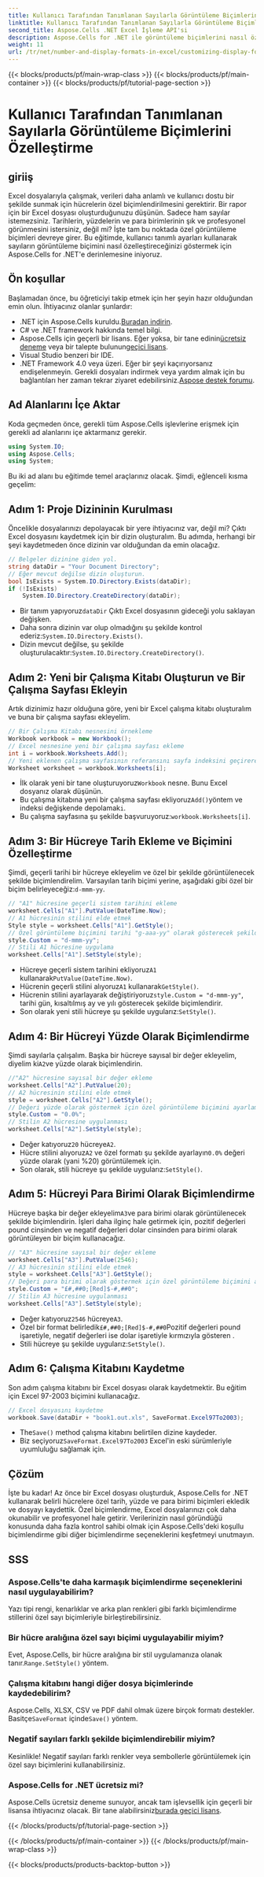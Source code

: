 ```yaml
---
title: Kullanıcı Tarafından Tanımlanan Sayılarla Görüntüleme Biçimlerini Özelleştirme
linktitle: Kullanıcı Tarafından Tanımlanan Sayılarla Görüntüleme Biçimlerini Özelleştirme
second_title: Aspose.Cells .NET Excel İşleme API'si
description: Aspose.Cells for .NET ile görüntüleme biçimlerini nasıl özelleştireceğinizi öğrenin. Bu adım adım kılavuzu kullanarak tarihleri, yüzdeleri ve para birimini biçimlendirin.
weight: 11
url: /tr/net/number-and-display-formats-in-excel/customizing-display-formats-with-user-defined-numbers/
---
```


{{< blocks/products/pf/main-wrap-class >}}
{{< blocks/products/pf/main-container >}}
{{< blocks/products/pf/tutorial-page-section >}}

# Kullanıcı Tarafından Tanımlanan Sayılarla Görüntüleme Biçimlerini Özelleştirme

## giriiş
Excel dosyalarıyla çalışmak, verileri daha anlamlı ve kullanıcı dostu bir şekilde sunmak için hücrelerin özel biçimlendirilmesini gerektirir. Bir rapor için bir Excel dosyası oluşturduğunuzu düşünün. Sadece ham sayılar istemezsiniz. Tarihlerin, yüzdelerin ve para birimlerinin şık ve profesyonel görünmesini istersiniz, değil mi? İşte tam bu noktada özel görüntüleme biçimleri devreye girer. Bu eğitimde, kullanıcı tanımlı ayarları kullanarak sayıların görüntüleme biçimini nasıl özelleştireceğinizi göstermek için Aspose.Cells for .NET'e derinlemesine iniyoruz.
## Ön koşullar
Başlamadan önce, bu öğreticiyi takip etmek için her şeyin hazır olduğundan emin olun. İhtiyacınız olanlar şunlardır:
-  .NET için Aspose.Cells kuruldu.[Buradan indirin](https://releases.aspose.com/cells/net/).
- C# ve .NET framework hakkında temel bilgi.
-  Aspose.Cells için geçerli bir lisans. Eğer yoksa, bir tane edinin[ücretsiz deneme](https://releases.aspose.com/) veya bir talepte bulunun[geçici lisans](https://purchase.aspose.com/temporary-license/).
- Visual Studio benzeri bir IDE.
- .NET Framework 4.0 veya üzeri.
 Eğer bir şeyi kaçırıyorsanız endişelenmeyin. Gerekli dosyaları indirmek veya yardım almak için bu bağlantıları her zaman tekrar ziyaret edebilirsiniz.[Aspose destek forumu](https://forum.aspose.com/c/cells/9).
## Ad Alanlarını İçe Aktar
Koda geçmeden önce, gerekli tüm Aspose.Cells işlevlerine erişmek için gerekli ad alanlarını içe aktarmanız gerekir.
```csharp
using System.IO;
using Aspose.Cells;
using System;
```
Bu iki ad alanı bu eğitimde temel araçlarınız olacak. Şimdi, eğlenceli kısma geçelim:
## Adım 1: Proje Dizininin Kurulması
Öncelikle dosyalarınızı depolayacak bir yere ihtiyacınız var, değil mi? Çıktı Excel dosyasını kaydetmek için bir dizin oluşturalım. Bu adımda, herhangi bir şeyi kaydetmeden önce dizinin var olduğundan da emin olacağız.
```csharp
// Belgeler dizinine giden yol.
string dataDir = "Your Document Directory";
// Eğer mevcut değilse dizin oluşturun.
bool IsExists = System.IO.Directory.Exists(dataDir);
if (!IsExists)
    System.IO.Directory.CreateDirectory(dataDir);
```
-  Bir tanım yapıyoruz`dataDir` Çıktı Excel dosyasının gideceği yolu saklayan değişken.
-  Daha sonra dizinin var olup olmadığını şu şekilde kontrol ederiz:`System.IO.Directory.Exists()`.
-  Dizin mevcut değilse, şu şekilde oluşturulacaktır:`System.IO.Directory.CreateDirectory()`.
## Adım 2: Yeni bir Çalışma Kitabı Oluşturun ve Bir Çalışma Sayfası Ekleyin
Artık dizinimiz hazır olduğuna göre, yeni bir Excel çalışma kitabı oluşturalım ve buna bir çalışma sayfası ekleyelim.
```csharp
// Bir Çalışma Kitabı nesnesini örnekleme
Workbook workbook = new Workbook();
// Excel nesnesine yeni bir çalışma sayfası ekleme
int i = workbook.Worksheets.Add();
// Yeni eklenen çalışma sayfasının referansını sayfa indeksini geçirerek elde etme
Worksheet worksheet = workbook.Worksheets[i];
```
-  İlk olarak yeni bir tane oluşturuyoruz`Workbook` nesne. Bunu Excel dosyanız olarak düşünün.
-  Bu çalışma kitabına yeni bir çalışma sayfası ekliyoruz`Add()`yöntem ve indeksi değişkende depolamak`i`.
-  Bu çalışma sayfasına şu şekilde başvuruyoruz:`workbook.Worksheets[i]`.
## Adım 3: Bir Hücreye Tarih Ekleme ve Biçimini Özelleştirme
 Şimdi, geçerli tarihi bir hücreye ekleyelim ve özel bir şekilde görüntülenecek şekilde biçimlendirelim. Varsayılan tarih biçimi yerine, aşağıdaki gibi özel bir biçim belirleyeceğiz:`d-mmm-yy`.
```csharp
// "A1" hücresine geçerli sistem tarihini ekleme
worksheet.Cells["A1"].PutValue(DateTime.Now);
// A1 hücresinin stilini elde etmek
Style style = worksheet.Cells["A1"].GetStyle();
// Özel görüntüleme biçimini tarihi "g-aaa-yy" olarak gösterecek şekilde ayarlama
style.Custom = "d-mmm-yy";
// Stili A1 hücresine uygulama
worksheet.Cells["A1"].SetStyle(style);
```
-  Hücreye geçerli sistem tarihini ekliyoruz`A1` kullanarak`PutValue(DateTime.Now)`.
-  Hücrenin geçerli stilini alıyoruz`A1` kullanarak`GetStyle()`.
-  Hücrenin stilini ayarlayarak değiştiriyoruz`style.Custom = "d-mmm-yy"`, tarihi gün, kısaltılmış ay ve yılı gösterecek şekilde biçimlendirir.
-  Son olarak yeni stili hücreye şu şekilde uygularız:`SetStyle()`.
## Adım 4: Bir Hücreyi Yüzde Olarak Biçimlendirme
 Şimdi sayılarla çalışalım. Başka bir hücreye sayısal bir değer ekleyelim, diyelim ki`A2`ve yüzde olarak biçimlendirin.
```csharp
//"A2" hücresine sayısal bir değer ekleme
worksheet.Cells["A2"].PutValue(20);
// A2 hücresinin stilini elde etmek
style = worksheet.Cells["A2"].GetStyle();
// Değeri yüzde olarak göstermek için özel görüntüleme biçimini ayarlama
style.Custom = "0.0%";
// Stilin A2 hücresine uygulanması
worksheet.Cells["A2"].SetStyle(style);
```
-  Değer katıyoruz`20` hücreye`A2`.
-  Hücre stilini alıyoruz`A2` ve özel formatı şu şekilde ayarlayın`0.0%` değeri yüzde olarak (yani %20) görüntülemek için.
-  Son olarak, stili hücreye şu şekilde uygularız:`SetStyle()`.
## Adım 5: Hücreyi Para Birimi Olarak Biçimlendirme
 Hücreye başka bir değer ekleyelim`A3`ve para birimi olarak görüntülenecek şekilde biçimlendirin. İşleri daha ilginç hale getirmek için, pozitif değerleri pound cinsinden ve negatif değerleri dolar cinsinden para birimi olarak görüntüleyen bir biçim kullanacağız.
```csharp
// "A3" hücresine sayısal bir değer ekleme
worksheet.Cells["A3"].PutValue(2546);
// A3 hücresinin stilini elde etmek
style = worksheet.Cells["A3"].GetStyle();
// Değeri para birimi olarak göstermek için özel görüntüleme biçimini ayarlama
style.Custom = "£#,##0;[Red]$-#,##0";
// Stilin A3 hücresine uygulanması
worksheet.Cells["A3"].SetStyle(style);
```
-  Değer katıyoruz`2546` hücreye`A3`.
-  Özel bir format belirledik`£#,##0;[Red]$-#,##0`Pozitif değerleri pound işaretiyle, negatif değerleri ise dolar işaretiyle kırmızıyla gösteren .
- Stili hücreye şu şekilde uygularız:`SetStyle()`.
## Adım 6: Çalışma Kitabını Kaydetme
Son adım çalışma kitabını bir Excel dosyası olarak kaydetmektir. Bu eğitim için Excel 97-2003 biçimini kullanacağız.
```csharp
// Excel dosyasını kaydetme
workbook.Save(dataDir + "book1.out.xls", SaveFormat.Excel97To2003);
```
-  The`Save()` method çalışma kitabını belirtilen dizine kaydeder.
-  Biz seçiyoruz`SaveFormat.Excel97To2003` Excel'in eski sürümleriyle uyumluluğu sağlamak için.
## Çözüm
İşte bu kadar! Az önce bir Excel dosyası oluşturduk, Aspose.Cells for .NET kullanarak belirli hücrelere özel tarih, yüzde ve para birimi biçimleri ekledik ve dosyayı kaydettik. Özel biçimlendirme, Excel dosyalarınızı çok daha okunabilir ve profesyonel hale getirir. Verilerinizin nasıl göründüğü konusunda daha fazla kontrol sahibi olmak için Aspose.Cells'deki koşullu biçimlendirme gibi diğer biçimlendirme seçeneklerini keşfetmeyi unutmayın.
## SSS
### Aspose.Cells'te daha karmaşık biçimlendirme seçeneklerini nasıl uygulayabilirim?
Yazı tipi rengi, kenarlıklar ve arka plan renkleri gibi farklı biçimlendirme stillerini özel sayı biçimleriyle birleştirebilirsiniz.
### Bir hücre aralığına özel sayı biçimi uygulayabilir miyim?
Evet, Aspose.Cells, bir hücre aralığına bir stil uygulamanıza olanak tanır.`Range.SetStyle()` yöntem.
### Çalışma kitabını hangi diğer dosya biçimlerinde kaydedebilirim?
 Aspose.Cells, XLSX, CSV ve PDF dahil olmak üzere birçok formatı destekler. Basitçe`SaveFormat` içinde`Save()` yöntem.
### Negatif sayıları farklı şekilde biçimlendirebilir miyim?
Kesinlikle! Negatif sayıları farklı renkler veya sembollerle görüntülemek için özel sayı biçimlerini kullanabilirsiniz.
### Aspose.Cells for .NET ücretsiz mi?
 Aspose.Cells ücretsiz deneme sunuyor, ancak tam işlevsellik için geçerli bir lisansa ihtiyacınız olacak. Bir tane alabilirsiniz[burada geçici lisans](https://purchase.aspose.com/temporary-license/).

{{< /blocks/products/pf/tutorial-page-section >}}

{{< /blocks/products/pf/main-container >}}
{{< /blocks/products/pf/main-wrap-class >}}

{{< blocks/products/products-backtop-button >}}
